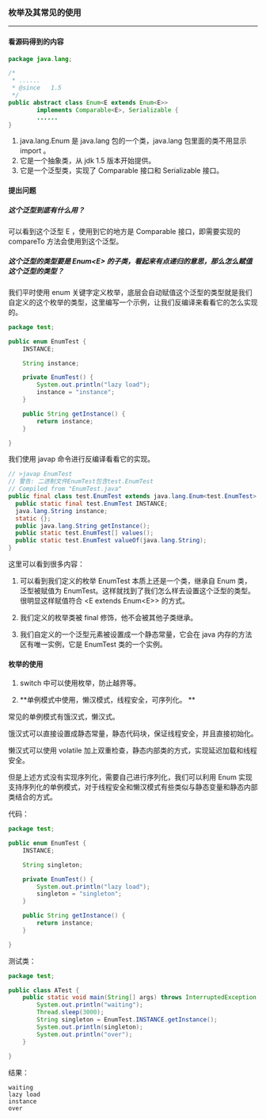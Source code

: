 ### 枚举及其常见的使用

---

#### 看源码得到的内容

``` java
package java.lang;

/*
 * ......
 * @since   1.5
 */
public abstract class Enum<E extends Enum<E>>
        implements Comparable<E>, Serializable {
        ......
}

```

1. java.lang.Enum 是 java.lang 包的一个类，java.lang 包里面的类不用显示 import 。
2. 它是一个抽象类，从 jdk 1.5 版本开始提供。
3. 它是一个泛型类，实现了 Comparable 接口和 Serializable 接口。 

#### 提出问题

##### 这个泛型到底有什么用？

可以看到这个泛型 E ，使用到它的地方是 Comparable 接口，即需要实现的 compareTo 方法会使用到这个泛型。

##### 这个泛型的类型要是 Enum\<E\> 的子类，看起来有点递归的意思，那么怎么赋值这个泛型的类型？

我们平时使用 enum 关键字定义枚举，底层会自动赋值这个泛型的类型就是我们自定义的这个枚举的类型，这里编写一个示例，让我们反编译来看看它的怎么实现的。
```  java
package test;

public enum EnumTest {
	INSTANCE;

	String instance;

	private EnumTest() {
		System.out.println("lazy load");
		instance = "instance";
	}

	public String getInstance() {
		return instance;
	}

}

```

我们使用 javap 命令进行反编译看看它的实现。
``` java
// >javap EnumTest
// 警告: 二进制文件EnumTest包含test.EnumTest
// Compiled from "EnumTest.java"
public final class test.EnumTest extends java.lang.Enum<test.EnumTest> {
  public static final test.EnumTest INSTANCE;
  java.lang.String instance;
  static {};
  public java.lang.String getInstance();
  public static test.EnumTest[] values();
  public static test.EnumTest valueOf(java.lang.String);
}

```

这里可以看到很多内容：

1. 可以看到我们定义的枚举 EnumTest 本质上还是一个类，继承自 Enum 类，泛型被赋值为 EnumTest。这样就找到了我们怎么样去设置这个泛型的类型。很明显这样赋值符合 \<E extends Enum\<E\>\> 的方式。

2. 我们定义的枚举类被 final 修饰，他不会被其他子类继承。

3. 我们自定义的一个泛型元素被设置成一个静态常量，它会在 java 内存的方法区有唯一实例，它是 EnumTest 类的一个实例。


#### 枚举的使用

1. switch 中可以使用枚举，防止越界等。

2. **单例模式中使用，懒汉模式，线程安全，可序列化。 **

常见的单例模式有饿汉式，懒汉式。

饿汉式可以直接设置成静态常量，静态代码块，保证线程安全，并且直接初始化。

懒汉式可以使用 volatile 加上双重检查，静态内部类的方式，实现延迟加载和线程安全。

但是上述方式没有实现序列化，需要自己进行序列化，我们可以利用 Enum 实现支持序列化的单例模式，对于线程安全和懒汉模式有些类似与静态变量和静态内部类结合的方式。

代码：
```  java
package test;

public enum EnumTest {
	INSTANCE;

	String singleton;

	private EnumTest() {
		System.out.println("lazy load");
		singleton = "singleton";
	}

	public String getInstance() {
		return instance;
	}

}

```
测试类：
```  java
package test;

public class ATest {
	public static void main(String[] args) throws InterruptedException {
		System.out.println("waiting");
		Thread.sleep(3000);
		String singleton = EnumTest.INSTANCE.getInstance();
		System.out.println(singleton);
		System.out.println("over");
	}
	
}

```
结果：
```
waiting
lazy load
instance
over
```


